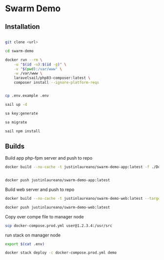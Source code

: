 # Swarm Demo

## Installation

```bash

git clone <url>

cd swarm-demo

docker run --rm \
    -u "$(id -u):$(id -g)" \
    -v "$(pwd):/var/www" \
    -w /var/www \
    laravelsail/php83-composer:latest \
    composer install --ignore-platform-reqs


cp .env.example .env

sail up -d

sa key:generate

sa migrate

sail npm install

```


## Builds

Build app php-fpm server and push to repo

```bash
docker build --no-cache -t justinlaureano/swarm-demo-app:latest -f ./Dockerfile --build-arg user=laravel --build-arg uid=1000 .


docker push justinlaureano/swarm-demo-app:latest
```

Build web server and push to repo

```bash
docker build --no-cache -t justinlaureano/swarm-demo-web:latest --target=prod -f ./docker-compose/nginx/Dockerfile .

docker push justinlaureano/swarm-demo-web:latest
```

Copy over compe file to manager node

```bash
scp docker-compose.prod.yml user@1.2.3.4:/usr/src
```


run stack on manager node

```bash
export $(cat .env)

docker stack deploy -c docker-compose.prod.yml demo
```